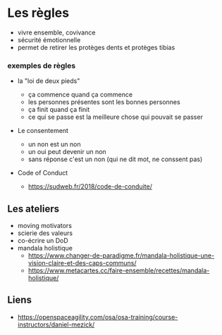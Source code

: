 # Les règles

- vivre ensemble, covivance
- sécurité émotionnelle
- permet de retirer les protèges dents et protèges tibias

### exemples de règles

- la "loi de deux pieds"
   - ça commence quand ça commence
   - les personnes présentes sont les bonnes personnes
   - ça finit quand ça finit
   - ce qui se passe est la meilleure chose qui pouvait se passer 

- Le consentement
  - un non est un non
  - un oui peut devenir un non 
  - sans réponse c'est un non (qui ne dit mot, ne conssent pas)

- Code of Conduct
  - https://sudweb.fr/2018/code-de-conduite/ 

## Les ateliers

- moving motivators
- scierie des valeurs
- co-écrire un DoD
- mandala holistique
  - https://www.changer-de-paradigme.fr/mandala-holistique-une-vision-claire-et-des-caps-communs/ 
  - https://www.metacartes.cc/faire-ensemble/recettes/mandala-holistique/
 
## Liens

- https://openspaceagility.com/osa/osa-training/course-instructors/daniel-mezick/
